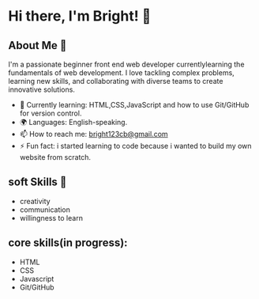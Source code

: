 # Hi there, I'm Bright! 👋


## About Me 🚀

I'm a passionate beginner front end web developer currentlylearning the fundamentals of web development. I love tackling complex problems, learning new skills, and collaborating with diverse teams to create innovative solutions.

- 🌱 Currently learning: HTML,CSS,JavaScript and how to use Git/GitHub for version control.
- 🌍 Languages: English-speaking.
- 📫 How to reach me: bright123cb@gmail.com
- ⚡ Fun fact: i started learning to code because i wanted to build my own website from scratch.

## soft Skills 🧠

- creativity
- communication
- willingness to learn 

## core skills(in progress):

- HTML
- CSS
- Javascript
- Git/GitHub
